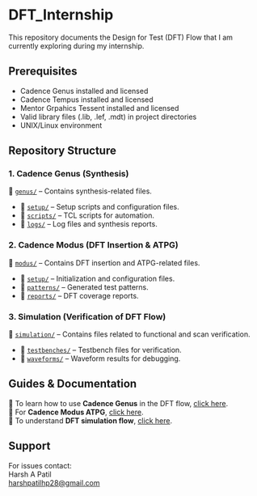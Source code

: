 # DFT_Internship

This repository documents the Design for Test (DFT) Flow that I am currently exploring during my internship.


## Prerequisites
- Cadence Genus installed and licensed
- Cadence Tempus installed and licensed
- Mentor Grpahics Tessent installed and licensed
- Valid library files (.lib, .lef, .mdt) in project directories
- UNIX/Linux environment

## **Repository Structure** 

### **1. Cadence Genus (Synthesis)**  
📂 [`genus/`](your_link_here) – Contains synthesis-related files.  
- 📂 [`setup/`](your_link_here) – Setup scripts and configuration files.  
- 📂 [`scripts/`](your_link_here) – TCL scripts for automation.  
- 📂 [`logs/`](your_link_here) – Log files and synthesis reports.  

### **2. Cadence Modus (DFT Insertion & ATPG)**  
📂 [`modus/`](your_link_here) – Contains DFT insertion and ATPG-related files.  
- 📂 [`setup/`](your_link_here) – Initialization and configuration files.  
- 📂 [`patterns/`](your_link_here) – Generated test patterns.  
- 📂 [`reports/`](your_link_here) – DFT coverage reports.  

### **3. Simulation (Verification of DFT Flow)**  
📂 [`simulation/`](your_link_here) – Contains files related to functional and scan verification.  
- 📂 [`testbenches/`](your_link_here) – Testbench files for verification.  
- 📂 [`waveforms/`](your_link_here) – Waveform results for debugging.  

## **Guides & Documentation**  
📖 To learn how to use **Cadence Genus** in the DFT flow, [click here](your_link_here).  
📖 For **Cadence Modus ATPG**, [click here](your_link_here).  
📖 To understand **DFT simulation flow**, [click here](your_link_here).  


## Support
For issues contact: <br>Harsh A Patil <br>harshpatilhp28@gmail.com <br>
